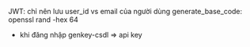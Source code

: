 JWT: chỉ nên lưu user_id vs email của người dùng
generate_base_code: openssl rand -hex 64

- khi đăng nhập genkey-csdl => api key
